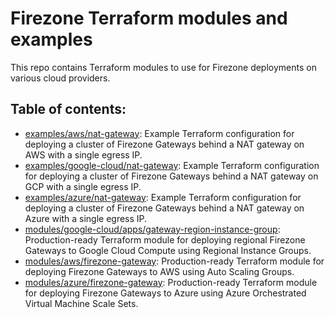 # Firezone Terraform modules and examples

This repo contains Terraform modules to use for Firezone deployments on various
cloud providers.

## Table of contents:

- [examples/aws/nat-gateway](examples/aws/nat-gateway): Example Terraform
  configuration for deploying a cluster of Firezone Gateways behind a NAT
  gateway on AWS with a single egress IP.
- [examples/google-cloud/nat-gateway](examples/google-cloud/nat-gateway):
  Example Terraform configuration for deploying a cluster of Firezone Gateways
  behind a NAT gateway on GCP with a single egress IP.
- [examples/azure/nat-gateway](examples/azure/nat-gateway): Example Terraform
  configuration for deploying a cluster of Firezone Gateways behind a NAT
  gateway on Azure with a single egress IP.
- [modules/google-cloud/apps/gateway-region-instance-group](modules/google-cloud/apps/gateway-region-instance-group):
  Production-ready Terraform module for deploying regional Firezone Gateways to
  Google Cloud Compute using Regional Instance Groups.
- [modules/aws/firezone-gateway](modules/aws/firezone-gateway): Production-ready
  Terraform module for deploying Firezone Gateways to AWS using Auto Scaling
  Groups.
- [modules/azure/firezone-gateway](modules/azure/firezone-gateway):
  Production-ready Terraform module for deploying Firezone Gateways to Azure
  using Azure Orchestrated Virtual Machine Scale Sets.
